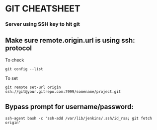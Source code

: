 GIT CHEATSHEET
==============

### Server using SSH key to hit git 
## Make sure remote.origin.url is using ssh: protocol
To check
```
git config --list
```

To set
```
git remote set-url origin ssh://git@your.gitrepo.com:7999/somename/project.git
```

## Bypass prompt for username/password:
```
ssh-agent bash -c 'ssh-add /var/lib/jenkins/.ssh/id_rsa; git fetch origin'
```




